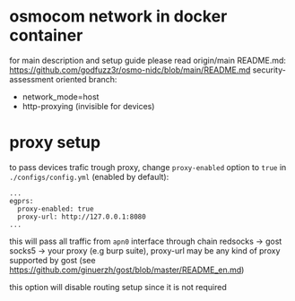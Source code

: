 # osmocom network in docker container

for main description and setup guide please read origin/main README.md: https://github.com/godfuzz3r/osmo-nidc/blob/main/README.md
security-assessment oriented branch:
- network_mode=host
- http-proxying (invisible for devices)

# proxy setup

to pass devices trafic trough proxy, change `proxy-enabled` option to `true` in `./configs/config.yml` (enabled by default):
```
...
egprs:
  proxy-enabled: true
  proxy-url: http://127.0.0.1:8080
...
```

this will pass all traffic from `apn0` interface through chain redsocks -> gost socks5 -> your proxy (e.g burp suite), proxy-url may be any kind of proxy supported by gost (see https://github.com/ginuerzh/gost/blob/master/README_en.md)

this option will disable routing setup since it is not required
